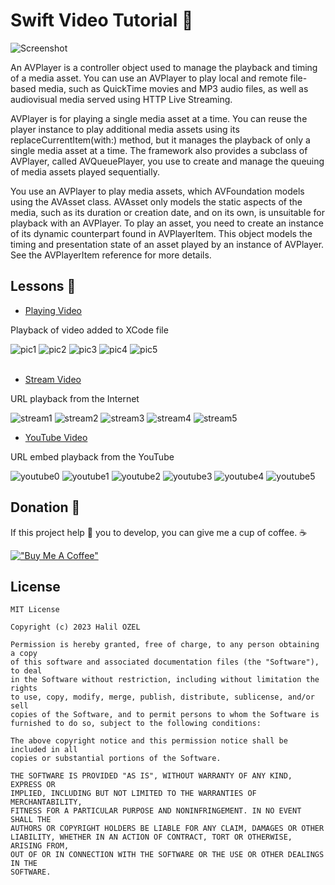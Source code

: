 # Swift Video Tutorial 🎥

![Screenshot](screen.png)

An AVPlayer is a controller object used to manage the playback and timing of a media asset. You can use an AVPlayer to play local and remote file-based media, such as QuickTime movies and MP3 audio files, as well as audiovisual media served using HTTP Live Streaming.

AVPlayer is for playing a single media asset at a time. You can reuse the player instance to play additional media assets using its replaceCurrentItem(with:) method, but it manages the playback of only a single media asset at a time. The framework also provides a subclass of AVPlayer, called AVQueuePlayer, you use to create and manage the queuing of media assets played sequentially.

You use an AVPlayer to play media assets, which AVFoundation models using the AVAsset class. AVAsset only models the static aspects of the media, such as its duration or creation date, and on its own, is unsuitable for playback with an AVPlayer. To play an asset, you need to create an instance of its dynamic counterpart found in AVPlayerItem. This object models the timing and presentation state of an asset played by an instance of AVPlayer. See the AVPlayerItem reference for more details.

## Lessons 📖

- [Playing Video](https://github.com/halilozel1903/SwiftVideoTutorial/tree/master/PlayingVideo) <br>

Playback of video added to XCode file

![pic1](https://github.com/halilozel1903/SwiftVideoTutorial/blob/master/PlayingVideo/PlayingVideo/Screenshots/pic1.png)
![pic2](https://github.com/halilozel1903/SwiftVideoTutorial/blob/master/PlayingVideo/PlayingVideo/Screenshots/pic2.png)
![pic3](https://github.com/halilozel1903/SwiftVideoTutorial/blob/master/PlayingVideo/PlayingVideo/Screenshots/pic3.png)
![pic4](https://github.com/halilozel1903/SwiftVideoTutorial/blob/master/PlayingVideo/PlayingVideo/Screenshots/pic4.png)
![pic5](https://github.com/halilozel1903/SwiftVideoTutorial/blob/master/PlayingVideo/PlayingVideo/Screenshots/pic5.png)
<br><br>

- [Stream Video](https://github.com/halilozel1903/SwiftVideoTutorial/tree/master/StreamVideo) <br>

URL playback from the Internet

![stream1](https://github.com/halilozel1903/SwiftVideoTutorial/blob/master/StreamVideo/StreamVideo/Screenshots/stream1.png)
![stream2](https://github.com/halilozel1903/SwiftVideoTutorial/blob/master/StreamVideo/StreamVideo/Screenshots/stream2.png)
![stream3](https://github.com/halilozel1903/SwiftVideoTutorial/blob/master/StreamVideo/StreamVideo/Screenshots/stream3.png)
![stream4](https://github.com/halilozel1903/SwiftVideoTutorial/blob/master/StreamVideo/StreamVideo/Screenshots/stream4.png)
![stream5](https://github.com/halilozel1903/SwiftVideoTutorial/blob/master/StreamVideo/StreamVideo/Screenshots/stream5.png)


- [YouTube Video](https://github.com/halilozel1903/SwiftVideoTutorial/tree/master/YouTubeVideo) <br>

URL embed playback from the YouTube

![youtube0](https://github.com/halilozel1903/SwiftVideoTutorial/blob/master/YouTubeVideo/YouTubeVideo/Screenshots/youtube0.png)
![youtube1](https://github.com/halilozel1903/SwiftVideoTutorial/blob/master/YouTubeVideo/YouTubeVideo/Screenshots/youtube1.png)
![youtube2](https://github.com/halilozel1903/SwiftVideoTutorial/blob/master/YouTubeVideo/YouTubeVideo/Screenshots/youtube2.png)
![youtube3](https://github.com/halilozel1903/SwiftVideoTutorial/blob/master/YouTubeVideo/YouTubeVideo/Screenshots/youtube3.png)
![youtube4](https://github.com/halilozel1903/SwiftVideoTutorial/blob/master/YouTubeVideo/YouTubeVideo/Screenshots/youtube4.png)
![youtube5](https://github.com/halilozel1903/SwiftVideoTutorial/blob/master/YouTubeVideo/YouTubeVideo/Screenshots/youtube5.png)

## Donation 💸

If this project help 💁 you to develop, you can give me a cup of coffee. ☕

[!["Buy Me A Coffee"](https://www.buymeacoffee.com/assets/img/custom_images/orange_img.png)](https://www.buymeacoffee.com/halilozel1903)

## License
```
MIT License

Copyright (c) 2023 Halil OZEL

Permission is hereby granted, free of charge, to any person obtaining a copy
of this software and associated documentation files (the "Software"), to deal
in the Software without restriction, including without limitation the rights
to use, copy, modify, merge, publish, distribute, sublicense, and/or sell
copies of the Software, and to permit persons to whom the Software is
furnished to do so, subject to the following conditions:

The above copyright notice and this permission notice shall be included in all
copies or substantial portions of the Software.

THE SOFTWARE IS PROVIDED "AS IS", WITHOUT WARRANTY OF ANY KIND, EXPRESS OR
IMPLIED, INCLUDING BUT NOT LIMITED TO THE WARRANTIES OF MERCHANTABILITY,
FITNESS FOR A PARTICULAR PURPOSE AND NONINFRINGEMENT. IN NO EVENT SHALL THE
AUTHORS OR COPYRIGHT HOLDERS BE LIABLE FOR ANY CLAIM, DAMAGES OR OTHER
LIABILITY, WHETHER IN AN ACTION OF CONTRACT, TORT OR OTHERWISE, ARISING FROM,
OUT OF OR IN CONNECTION WITH THE SOFTWARE OR THE USE OR OTHER DEALINGS IN THE
SOFTWARE.
```
